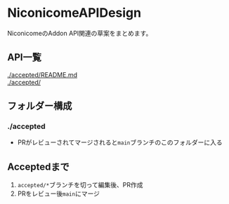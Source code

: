 # NiconicomeAPIDesign
NiconicomeのAddon API関連の草案をまとめます。

## API一覧
[./accepted/README.md](./accepted/README.md)  
[./accepted/](./tree/main/accepted)

## フォルダー構成
### ./accepted
- PRがレビューされてマージされると``main``ブランチのこのフォルダーに入る

## Acceptedまで
1. ```accepted/*```ブランチを切って編集後、PR作成
2. PRをレビュー後```main```にマージ